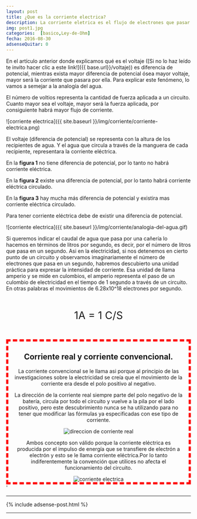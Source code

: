 ```yaml
---
layout: post
title: ¿Que es la corriente electrica?
description: La corriente eletrica es el flujo de electrones que pasar en un segundo por una determinada area. Pero ¿De que sirve esto?
img: post1.jpg
categories:  [basico,Ley-de-Ohm]
fecha: 2016-08-30
adsenseQuitar: 0
---
```


En el artículo anterior donde explicamos qué es el voltaje ([Si no lo haz leído te invito hacer clic a este link!]({{ base.url}}/voltaje)) es diferencia de potencial, mientras exista mayor diferencia de potencial ósea mayor voltaje, mayor será la corriente que pasara por ella. Para explicar este fenómeno, lo vamos a semejar a la analogía del agua.

El número de voltios representa la cantidad de fuerza aplicada a un circuito. Cuanto mayor sea el voltaje, mayor será la fuerza aplicada, por consiguiente habrá mayor flujo de corriente.

![corriente electrica]({{ site.baseurl }}/img/corriente/corriente-electrica.png)

El voltaje (diferencia de potencial) se representa con la altura de los recipientes de agua. Y el agua que circula a través de la manguera de cada recipiente, representara la corriente eléctrica.

En la **figura 1** no tiene diferencia de potencial, por lo tanto no habrá corriente eléctrica.

En la **figura 2** existe una diferencia de potencial, por lo tanto habrá corriente eléctrica circulado.

En la **figura 3** hay mucha más diferencia de potencial y existira mas corriente eléctrica circulado.

Para tener corriente eléctrica debe de existir una diferencia de potencial.

![corriente electrica]({{ site.baseurl }}/img/corriente/analogia-del-agua.gif)

Si queremos indicar el caudal de agua que pasa por una cañería lo hacemos en términos de litros por segundo, es decir, por el número de litros que pasa en un segundo. Asi en la electricidad, si nos detenemos en cierto punto de un circuito y observamos imaginariamente el número de electrones que pasa en un segundo, habremos descubierto una unidad práctica para expresar la intensidad de corriente. Esa unidad de llama amperio y se mide en culombios, el amperio representa el paso de un culombio de electricidad en el tiempo de 1 segundo a través de un circuito. En otras palabras el movimientos de 6.28x10^18 electrones por segundo.

<p style="font-size:2em; text-align:center; padding:20px 0;">1A = 1 C/S</p>

<div style="text-align:center;border:6px dashed red; padding:0 15px">

<h2> Corriente real y corriente convencional.</h2>

<p>
     La corriente convencional se le llama asi porque al principio de las investigaciones sobre la electricidad se creía que el movimiento de la corriente era desde el polo positivo al negativo.
</p>
<p>
     La dirección de la corriente real siempre parte del polo negativo de la batería, circula por todo el circuito y vuelve a la pila por el lado positivo, pero este descubrimiento nunca se ha utilizando para no tener que modificar las fórmulas ya especificadas con ese tipo de corriente.
</p>
     <img style="margin:0 auto" src="{{ site.baseurl }}/img/corriente/corriente-real.jpg" alt="direccion de corriente real"/>
<p>
     Ambos concepto son válido porque la corriente eléctrica es producida por el impulso de energía que se transfiere de electrón a electrón y esto se le llama corriente eléctrica.Por lo tanto indiferentemente la convención que utilices no afecta el funcionamiento del circuito.
     </p>
     <img src="{{ site.baseurl }}/img/corriente/corriente-electrica.gif" alt="corriente electrica"/>
</div>'




----------

{% include adsense-post.html %}

---------
